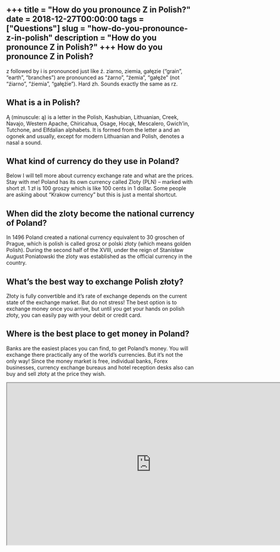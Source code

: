 +++
title = "How do you pronounce Z in Polish?"
date = 2018-12-27T00:00:00
tags = ["Questions"]
slug = "how-do-you-pronounce-z-in-polish"
description = "How do you pronounce Z in Polish?"
+++
How do you pronounce Z in Polish?
---------------------------------

z followed by i is pronounced just like ź. ziarno, ziemia, gałęzie (“grain”, “earth”, “branches”) are pronounced as “źarno”, “źemia”, “gałęźe” (not “źiarno”, “źiemia”, “gałęźie”). Hard zh. Sounds exactly the same as rz.

What is a in Polish?
--------------------

Ą (minuscule: ą) is a letter in the Polish, Kashubian, Lithuanian, Creek, Navajo, Western Apache, Chiricahua, Osage, Hocąk, Mescalero, Gwich’in, Tutchone, and Elfdalian alphabets. It is formed from the letter a and an ogonek and usually, except for modern Lithuanian and Polish, denotes a nasal a sound.

What kind of currency do they use in Poland?
--------------------------------------------

Below I will tell more about currency exchange rate and what are the prices. Stay with me! Poland has its own currency called Zloty (PLN) – marked with short zł. 1 zł is 100 groszy which is like 100 cents in 1 dollar. Some people are asking about “Krakow currency” but this is just a mental shortcut.

When did the zloty become the national currency of Poland?
----------------------------------------------------------

In 1496 Poland created a national currency equivalent to 30 groschen of Prague, which is polish is called grosz or polski złoty (which means golden Polish). During the second half of the XVIII, under the reign of Stanisław August Poniatowski the zloty was established as the official currency in the country.

What’s the best way to exchange Polish złoty?
---------------------------------------------

Złoty is fully convertible and it’s rate of exchange depends on the current state of the exchange market. But do not stress! The best option is to exchange money once you arrive, but until you get your hands on polish złoty, you can easily pay with your debit or credit card.

Where is the best place to get money in Poland?
-----------------------------------------------

Banks are the easiest places you can find, to get Poland’s money. You will exchange there practically any of the world’s currencies. But it’s not the only way! Since the money market is free, individual banks, Forex businesses, currency exchange bureaus and hotel reception desks also can buy and sell złoty at the price they wish.

<iframe allow="accelerometer; autoplay; clipboard-write; encrypted-media; gyroscope; picture-in-picture" allowfullscreen="" class="__youtube_prefs__  epyt-is-override  no-lazyload" data-no-lazy="1" data-origheight="433" data-origwidth="770" data-skipgform_ajax_framebjll="" height="433" id="_ytid_97520" loading="lazy" src="https://www.youtube.com/embed/KBYEiKloxoc?enablejsapi=1&autoplay=0&cc_load_policy=0&cc_lang_pref=&iv_load_policy=1&loop=0&modestbranding=0&rel=1&fs=1&playsinline=0&autohide=2&theme=dark&color=red&controls=1&" title="YouTube player" width="770"></iframe>